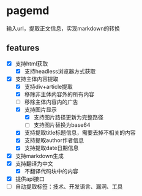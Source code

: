 # pagemd
输入url，提取正文信息，实现markdown的转换

## features
- [x] 支持html获取
  - [x] 支持headless浏览器方式获取
- [x] 支持主体内容提取
  - [x] 支持div+article提取 
  - [x] 移除非主体内容外的所有内容
  - [ ] 移除主体内容内的广告
  - [x] 支持图片显示
    - [x] 支持图片路径更新为完整路径
    - [ ] 支持图片替换为base64
  - [x] 支持提取title标题信息，需要去掉不相关的内容
  - [x] 支持提取author作者信息
  - [x] 支持提取date日期信息
- [x] 支持markdown生成
- [x] 支持翻译为中文
  - [x] 不翻译代码块中的内容
- [x] 提供api接口
- [ ] 自动提取标签：技术、开发语言、漏洞、工具